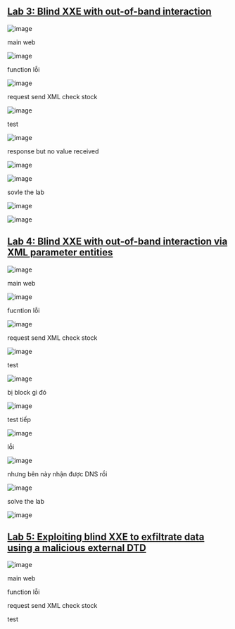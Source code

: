 ## [Lab 3: Blind XXE with out-of-band interaction](https://portswigger.net/web-security/xxe/blind/lab-xxe-with-out-of-band-interaction)
![image](https://github.com/imHy0/Port_Swigger_Learning/assets/88024759/aa2c326d-b6b6-44e7-89b7-6b94d8c3c655)

main web

![image](https://github.com/imHy0/Port_Swigger_Learning/assets/88024759/e08f1d62-ce8a-4981-90c1-626c4eb48417)

function lỗi

![image](https://github.com/imHy0/Port_Swigger_Learning/assets/88024759/d707c350-b51e-4861-a5f8-b93ee7182269)

request send XML check stock

![image](https://github.com/imHy0/Port_Swigger_Learning/assets/88024759/1b69aeba-0d06-4bdd-91d0-261a424883bb)

test

![image](https://github.com/imHy0/Port_Swigger_Learning/assets/88024759/c300850e-f0ed-4a48-be1a-52ef8cfdf05e)

response but no value received

![image](https://github.com/imHy0/Port_Swigger_Learning/assets/88024759/9f868972-70c9-4ead-8eb8-f8ce04f433ea)

![image](https://github.com/imHy0/Port_Swigger_Learning/assets/88024759/f4be67cd-de09-4131-bda8-45d703097c3a)

sovle the lab

![image](https://github.com/imHy0/Port_Swigger_Learning/assets/88024759/f5dddefb-5486-44c6-840b-83350b9ecffb)

![image](https://github.com/imHy0/Port_Swigger_Learning/assets/88024759/42a395df-50d4-474c-ba4a-759deaeef415)

## [Lab 4: Blind XXE with out-of-band interaction via XML parameter entities](https://portswigger.net/web-security/xxe/blind/lab-xxe-with-out-of-band-interaction-using-parameter-entities)
![image](https://github.com/imHy0/Port_Swigger_Learning/assets/88024759/0e2b1f57-4300-49f5-a010-67bdfe90baa2)

main web

![image](https://github.com/imHy0/Port_Swigger_Learning/assets/88024759/8fddda2f-780e-49f2-9a57-f294125374f4)

fucntion lỗi

![image](https://github.com/imHy0/Port_Swigger_Learning/assets/88024759/4ac80859-738f-47c2-828c-8ee573cd83ee)

request send XML check stock

![image](https://github.com/imHy0/Port_Swigger_Learning/assets/88024759/3b018039-6604-4ca2-a2dd-95d2de1d069f)

test

![image](https://github.com/imHy0/Port_Swigger_Learning/assets/88024759/d48664e0-671e-48e9-a36a-152bec671e34)

bị block gì đó

![image](https://github.com/imHy0/Port_Swigger_Learning/assets/88024759/5437319b-818b-4dfb-85af-4df7a2136215)

test tiếp

![image](https://github.com/imHy0/Port_Swigger_Learning/assets/88024759/d46a3e8b-7801-4217-bb2d-c820f5369acf)

lỗi

![image](https://github.com/imHy0/Port_Swigger_Learning/assets/88024759/b57c333f-070f-4a7a-9c83-4b342b3e45c1)

nhưng bên này nhận được DNS rồi

![image](https://github.com/imHy0/Port_Swigger_Learning/assets/88024759/9ae2ce34-342b-4ce8-b559-a3636215e4d3)

solve the lab

![image](https://github.com/imHy0/Port_Swigger_Learning/assets/88024759/8740e91f-60d1-445d-9eca-dde5c2cdb2c5)

## [Lab 5: Exploiting blind XXE to exfiltrate data using a malicious external DTD](https://portswigger.net/web-security/xxe/blind/lab-xxe-with-out-of-band-exfiltration)
![image](https://github.com/imHy0/Port_Swigger_Learning/assets/88024759/c622d64f-005d-41d1-b15e-1388ef212874)

main web


function lỗi


request send XML check stock


test

